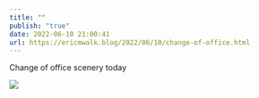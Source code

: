 ```yaml
---
title: ""
publish: "true"
date: 2022-06-10 21:00:41
url: https://ericmwalk.blog/2022/06/10/change-of-office.html
---
```

Change of office scenery today


![](https://ericmwalk.blog/uploads/2022/e686b1bbb7.jpg)